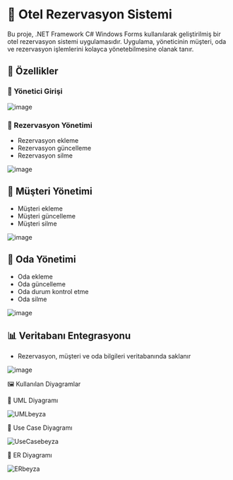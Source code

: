 # 🏨 Otel Rezervasyon Sistemi

Bu proje, .NET Framework C# Windows Forms kullanılarak geliştirilmiş bir otel rezervasyon sistemi uygulamasıdır. Uygulama, yöneticinin müşteri, oda ve rezervasyon işlemlerini kolayca yönetebilmesine olanak tanır.

## 📌 Özellikler

### 🔑 Yönetici Girişi

![image](https://github.com/user-attachments/assets/3c914bdf-a998-4407-bbf6-6a35a920c6a3)


### 📅 Rezervasyon Yönetimi

 * Rezervasyon ekleme
 * Rezervasyon güncelleme 
 * Rezervasyon silme

![image](https://github.com/user-attachments/assets/0e51c012-6405-4d42-8dd2-23e6301b11fd)


## 👤 Müşteri Yönetimi

 * Müşteri ekleme
 * Müşteri güncelleme 
 * Müşteri silme

![image](https://github.com/user-attachments/assets/422c614e-0b7d-44cc-81c1-3833863a5b97)


## 🏨 Oda Yönetimi

 * Oda ekleme
 * Oda güncelleme
 * Oda durum kontrol etme
 * Oda silme

![image](https://github.com/user-attachments/assets/6a6d237f-5d0f-46a9-ab8c-de573c3e43c0)


## 📊 Veritabanı Entegrasyonu

 * Rezervasyon, müşteri ve oda bilgileri veritabanında saklanır

![image](https://github.com/user-attachments/assets/43908b71-503f-4ef7-b3ad-1874bc31dcf6)


🖼 Kullanılan Diyagramlar

📌 UML Diyagramı

![UMLbeyza](https://github.com/user-attachments/assets/73586655-f87a-4c07-a75f-9d0bccdca657)


📌 Use Case Diyagramı

![UseCasebeyza](https://github.com/user-attachments/assets/e87321f4-ae97-4ddf-8ada-bf705e87f724)


📌 ER Diyagramı

![ERbeyza](https://github.com/user-attachments/assets/4f60734e-4fa6-4d2e-a2d1-2059193f6139)

